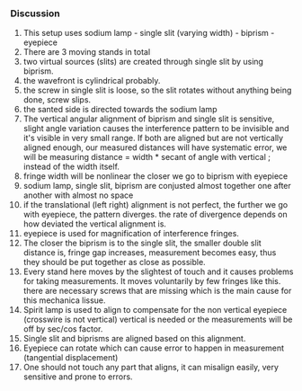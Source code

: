 ### Discussion

1) This setup uses sodium lamp - single slit (varying width) - biprism - eyepiece
2) There are 3 moving stands in total
3) two virtual sources (slits) are created through single slit by using biprism.
4) the wavefront is cylindrical probably.
5) the screw in single slit is loose, so the slit rotates without anything being done, screw slips.
6) the santed side is directed towards the sodium lamp
7) The vertical angular alignment of biprism and single slit is sensitive, slight angle variation causes the interference pattern to be invisible and it's visible in very small range. If both are aligned but are not vertically aligned enough, our measured distances will have systematic error, we will be measuring
distance = width * secant of angle with vertical ; instead of the width itself.
9) fringe width will be nonlinear the closer we go to biprism with eyepiece
10) sodium lamp, single slit, biprism are conjusted almost together one after another with almost no space
11) if the translational (left right) alignment is not perfect, the further we go with eyepiece, the pattern diverges. the rate of divergence depends on how deviated the vertical alignment is.
12) eyepiece is used for magnification of interference fringes.
13) The closer the biprism is to the single slit, the smaller double slit distance is, fringe gap increases, measurement becomes easy, thus they should be put together as close as possible.
14) Every stand here moves by the slightest of touch and it causes problems for taking measurements. It moves voluntarily by few fringes like this.
there are necessary screws that are missing which is the main cause for this mechanica lissue.
15) Spirit lamp is used to align to compensate for the non vertical eyepiece (crosswire is not vertical)
vertical is needed or the measurements will be off by sec/cos factor.
16) Single slit and biprisms are aligned based on this alignment.
17) Eyepiece can rotate which can cause error to happen in measurement (tangential displacement)
18) One should not touch any part that aligns, it can misalign easily, very sensitive and prone to errors.